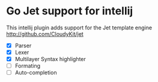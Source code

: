 Go Jet support for intellij
=====

This intellij plugin adds support for the Jet template engine http://github.com/CloudyKit/jet

 - [x] Parser
 - [x] Lexer
 - [x] Multilayer Syntax highlighter
 - [ ] Formating
 - [ ] Auto-completion